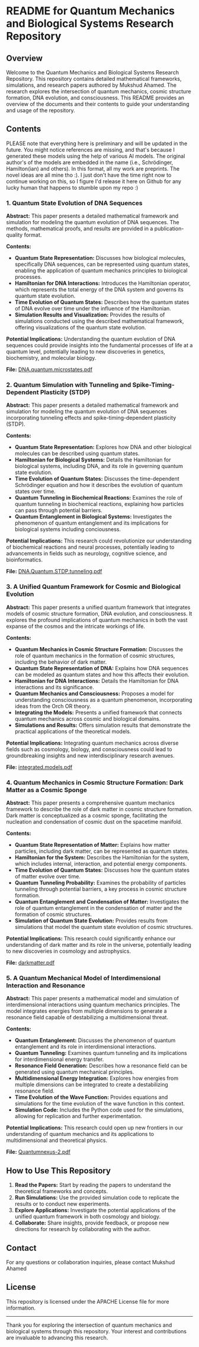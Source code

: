 # README for Quantum Mechanics and Biological Systems Research Repository

## Overview 
Welcome to the Quantum Mechanics and Biological Systems Research Repository. This repository contains detailed mathematical frameworks, simulations, and research papers authored by Mukshud Ahamed. The research explores the intersection of quantum mechanics, cosmic structure formation, DNA evolution, and consciousness. This README provides an overview of the documents and their contents to guide your understanding and usage of the repository.

## Contents
PLEASE note that everything here is preliminary and will be updated in the future. You might notice references are missing, and that's because I generated these models using the help of various AI models. The original author's of the models are embedded in the name (i.e., Schrödinger, Hamilton(ian) and others). In this format, all my work are preprints. The novel ideas are all mine tho :). I just don't have the time right now to continue working on this, so I figure I'd release it here on Github for any lucky human that happens to stumble upon my repo :)  

### 1. Quantum State Evolution of DNA Sequences

**Abstract:** This paper presents a detailed mathematical framework and simulation for modeling the quantum evolution of DNA sequences. The methods, mathematical proofs, and results are provided in a publication-quality format.

**Contents:**
- **Quantum State Representation:** Discusses how biological molecules, specifically DNA sequences, can be represented using quantum states, enabling the application of quantum mechanics principles to biological processes.
- **Hamiltonian for DNA Interactions:** Introduces the Hamiltonian operator, which represents the total energy of the DNA system and governs its quantum state evolution.
- **Time Evolution of Quantum States:** Describes how the quantum states of DNA evolve over time under the influence of the Hamiltonian.
- **Simulation Results and Visualization:** Provides the results of simulations conducted using the described mathematical framework, offering visualizations of the quantum state evolution.

**Potential Implications:**
Understanding the quantum evolution of DNA sequences could provide insights into the fundamental processes of life at a quantum level, potentially leading to new discoveries in genetics, biochemistry, and molecular biology.

**File:** [DNA.quantum.microstates.pdf](/DNA.quantum.microstates.pdf)

### 2. Quantum Simulation with Tunneling and Spike-Timing-Dependent Plasticity (STDP)

**Abstract:** This paper presents a detailed mathematical framework and simulation for modeling the quantum evolution of DNA sequences incorporating tunneling effects and spike-timing-dependent plasticity (STDP).

**Contents:**
- **Quantum State Representation:** Explores how DNA and other biological molecules can be described using quantum states.
- **Hamiltonian for Biological Systems:** Details the Hamiltonian for biological systems, including DNA, and its role in governing quantum state evolution.
- **Time Evolution of Quantum States:** Discusses the time-dependent Schrödinger equation and how it describes the evolution of quantum states over time.
- **Quantum Tunneling in Biochemical Reactions:** Examines the role of quantum tunneling in biochemical reactions, explaining how particles can pass through potential barriers.
- **Quantum Entanglement in Biological Systems:** Investigates the phenomenon of quantum entanglement and its implications for biological systems including conciousness.

**Potential Implications:**
This research could revolutionize our understanding of biochemical reactions and neural processes, potentially leading to advancements in fields such as neurology, cognitive science, and bioinformatics.

**File:** [DNA.Quantum.STDP.tunneling.pdf](/DNA.Quantum.STDP.tunneling.pdf)

### 3. A Unified Quantum Framework for Cosmic and Biological Evolution

**Abstract:** This paper presents a unified quantum framework that integrates models of cosmic structure formation, DNA evolution, and consciousness. It explores the profound implications of quantum mechanics in both the vast expanse of the cosmos and the intricate workings of life.

**Contents:**
- **Quantum Mechanics in Cosmic Structure Formation:** Discusses the role of quantum mechanics in the formation of cosmic structures, including the behavior of dark matter.
- **Quantum State Representation of DNA:** Explains how DNA sequences can be modeled as quantum states and how this affects their evolution.
- **Hamiltonian for DNA Interactions:** Details the Hamiltonian for DNA interactions and its significance.
- **Quantum Mechanics and Consciousness:** Proposes a model for understanding consciousness as a quantum phenomenon, incorporating ideas from the Orch OR theory.
- **Integrating the Models:** Presents a unified framework that connects quantum mechanics across cosmic and biological domains.
- **Simulations and Results:** Offers simulation results that demonstrate the practical applications of the theoretical models.

**Potential Implications:**
Integrating quantum mechanics across diverse fields such as cosmology, biology, and consciousness could lead to groundbreaking insights and new interdisciplinary research avenues.

**File:** [integrated.models.pdf](/integrated.models.pdf)

### 4. Quantum Mechanics in Cosmic Structure Formation: Dark Matter as a Cosmic Sponge

**Abstract:** This paper presents a comprehensive quantum mechanics framework to describe the role of dark matter in cosmic structure formation. Dark matter is conceptualized as a cosmic sponge, facilitating the nucleation and condensation of cosmic dust on the spacetime manifold.

**Contents:**
- **Quantum State Representation of Matter:** Explains how matter particles, including dark matter, can be represented as quantum states.
- **Hamiltonian for the System:** Describes the Hamiltonian for the system, which includes internal, interaction, and potential energy components.
- **Time Evolution of Quantum States:** Discusses how the quantum states of matter evolve over time.
- **Quantum Tunneling Probability:** Examines the probability of particles tunneling through potential barriers, a key process in cosmic structure formation.
- **Quantum Entanglement and Condensation of Matter:** Investigates the role of quantum entanglement in the condensation of matter and the formation of cosmic structures.
- **Simulation of Quantum State Evolution:** Provides results from simulations that model the quantum state evolution of cosmic structures.

**Potential Implications:**
This research could significantly enhance our understanding of dark matter and its role in the universe, potentially leading to new discoveries in cosmology and astrophysics.

**File:** [darkmatter.pdf](/darkmatter.pdf)

### 5. A Quantum Mechanical Model of Interdimensional Interaction and Resonance

**Abstract:** This paper presents a mathematical model and simulation of interdimensional interactions using quantum mechanics principles. The model integrates energies from multiple dimensions to generate a resonance field capable of destabilizing a multidimensional threat.

**Contents:**
- **Quantum Entanglement:** Discusses the phenomenon of quantum entanglement and its role in interdimensional interactions.
- **Quantum Tunneling:** Examines quantum tunneling and its implications for interdimensional energy transfer.
- **Resonance Field Generation:** Describes how a resonance field can be generated using quantum mechanical principles.
- **Multidimensional Energy Integration:** Explores how energies from multiple dimensions can be integrated to create a destabilizing resonance field.
- **Time Evolution of the Wave Function:** Provides equations and simulations for the time evolution of the wave function in this context.
- **Simulation Code:** Includes the Python code used for the simulations, allowing for replication and further experimentation.

**Potential Implications:**
This research could open up new frontiers in our understanding of quantum mechanics and its applications to multidimensional and theoretical physics.

**File:** [Quantumnexus-2.pdf](/Quantumnexus-2.pdf)

## How to Use This Repository

1. **Read the Papers:** Start by reading the papers to understand the theoretical frameworks and concepts.
2. **Run Simulations:** Use the provided simulation code to replicate the results or to conduct new experiments.
3. **Explore Applications:** Investigate the potential applications of the unified quantum framework in both cosmology and biology.
4. **Collaborate:** Share insights, provide feedback, or propose new directions for research by collaborating with the author.

## Contact

For any questions or collaboration inquiries, please contact Mukshud Ahamed 

## License

This repository is licensed under the APACHE License file for more information.

---

Thank you for exploring the intersection of quantum mechanics and biological systems through this repository. Your interest and contributions are invaluable to advancing this research.
